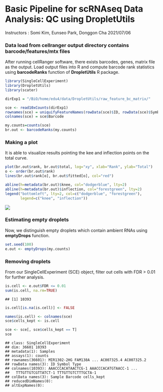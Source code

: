 Basic Pipeline for scRNAseq Data Analysis: QC using DropletUtils
================
Instructors : Somi Kim, Eunseo Park, Donggon Cha
2021/07/06

### Data load from cellranger output directory contains barcode/features/mtx files

After running cellRanger software, there exists barcodes, genes, matrix file as the output. Load output files into R and compute barcode rank statistics using **barcodeRanks** function of **DropletUtils** R package.

``` r
library(SingleCellExperiment)
library(DropletUtils)
library(scater)

dirExp1 = "/BiO/home/edu4/data/DropletUtils/raw_feature_bc_matrix/"
```

``` r
sce <- read10xCounts(dirExp1)
rownames(sce) = uniquifyFeatureNames(rowData(sce)$ID, rowData(sce)$Symbol)
colnames(sce) = sce$Barcode

my.counts=counts(sce)
br.out <- barcodeRanks(my.counts)
```

### Making a plot

It is able to visualize results pointing the kee and inflection points on the total curve.

``` r
plot(br.out$rank, br.out$total, log="xy", xlab="Rank", ylab="Total")
o <- order(br.out$rank)
lines(br.out$rank[o], br.out$fitted[o], col="red")

abline(h=metadata(br.out)$knee, col="dodgerblue", lty=2)
abline(h=metadata(br.out)$inflection, col="forestgreen", lty=2)
legend("bottomleft", lty=2, col=c("dodgerblue", "forestgreen"), 
       legend=c("knee", "inflection"))
```

![](1.QC_DropletUtils_files/figure-markdown_github/unnamed-chunk-4-1.png)

### Estimating empty droplets

Now, we distinguish empty droplets which contain ambient RNAs using **emptyDrops** function.

``` r
set.seed(100)
e.out <- emptyDrops(my.counts)
```

### Removing droplets

From our SingleCellExperiment (SCE) object, filter out cells with FDR &gt; 0.01 for further analysis.

``` r
is.cell <- e.out$FDR <= 0.01
sum(is.cell, na.rm=TRUE)
```

    ## [1] 10393

``` r
is.cell[is.na(is.cell)] <- FALSE

names(is.cell) <- colnames(sce)
sce$cells_kept <- is.cell

sce <- sce[, sce$cells_kept == T]
sce
```

    ## class: SingleCellExperiment 
    ## dim: 36601 10393 
    ## metadata(1): Samples
    ## assays(1): counts
    ## rownames(36601): MIR1302-2HG FAM138A ... AC007325.4 AC007325.2
    ## rowData names(3): ID Symbol Type
    ## colnames(10393): AAACCCACATAACTCG-1 AAACCCACATGTAACC-1 ...
    ##   TTTGTTGTCGTTATCT-1 TTTGTTGTCTTTGCTA-1
    ## colData names(3): Sample Barcode cells_kept
    ## reducedDimNames(0):
    ## altExpNames(0):
